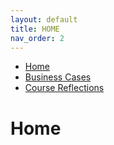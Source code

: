 ```yaml
---
layout: default
title: HOME
nav_order: 2
---
```


- [Home](home.md)
- [Business Cases](business_cases.md)
- [Course Reflections](course_reflections.md)

# Home

